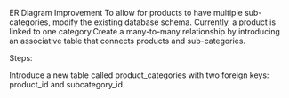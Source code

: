 ER Diagram Improvement
To allow for products to have multiple sub-categories,  modify the existing database schema. Currently, a product is linked to one category.Create a many-to-many relationship by introducing an associative table that connects products and sub-categories.

Steps:

Introduce a new table called product_categories with two foreign keys: product_id and subcategory_id.
